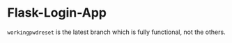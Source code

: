 # Flask-Login-App

```workingpwdreset``` is the latest branch which is fully functional, not the others.
